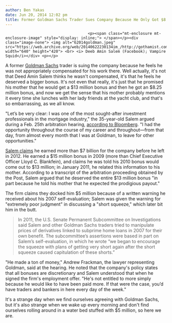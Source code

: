 ```yaml
---
author: Ben Yakas
date: Jun 20, 2014 12:02 pm
title: Former Goldman Sachs Trader Sues Company Because He Only Got $8.25M Bonus Instead Of $13M Bonus
---
```


	
										<p><span class="mt-enclosure mt-enclosure-image" style="display: inline;"> </span></p><div class="image-none"> <img alt="62014goldman.jpeg" src="https://web.archive.org/web/20140622230134im_/http://gothamist.com/attachments/byakas/62014goldman.jpeg" width="640" height="420"> <br> <i> Deeb Amin Salem (Facebook); Vampire Squid</i></div> <p></p>

<p>A former <a href="https://web.archive.org/web/20140622230134/http://gothamist.com/tags/goldmansachs">Goldman Sachs</a> trader is suing the company because he feels he was not appropriately compensated for his work there. Well actually, it&apos;s not that Deed Amin Salem thinks he wasn&apos;t compensated, it&apos;s that he feels he deserved a bigger bonus. It&apos;s not even that really, it&apos;s just that he promised his mother that he would get a $13 million bonus and then he got an $8.25 million bonus, and now we get the sense that his mother probably mentions it every time she lunches with her lady friends at the yacht club, and that&apos;s so embarrassing, as we all know.</p>

<p>&quot;Let&#x2019;s be very clear: I was one of the most sought-after investment professionals in the mortgage industry,&quot; the 35-year-old Salem argued during a Feb. 25th arbitration hearing, <a href="https://web.archive.org/web/20140622230134/http://www.bloomberg.com/news/2014-06-18/ex-goldman-trader-says-bonus-cut-to-8-25-million-unfair.html">according to Bloomberg</a>. &quot;I had the opportunity throughout the course of my career and throughout&#x2014;from that day, from almost every month that I was at Goldman, to leave for other opportunities.&quot; </p>

<p><a href="https://web.archive.org/web/20140622230134/http://nypost.com/2014/06/19/ex-goldman-trader-says-8-25m-bonus-fell-short/">Salem claims</a> he earned more than $7 billion for the company before he left in 2012. He earned a $15 million bonus in 2009 (more than Chief Executive Officer Lloyd C. Blankfein), and claims he was told his 2010 bonus would come out to $13 million; in January 2011, he related this information to his mother. According to a transcript of the arbitration proceeding obtained by the Post, Salem argued that he deserved the entire $13 million bonus &quot;in part because he told his mother that he expected the prodigious payout.&quot;</p>

<p>The firm claims they docked him $5 million because of a written warning he received about his 2007 self-evaluation; Salem was given the warning for &quot;extremely poor judgment&quot; in discussing a &quot;short squeeze,&quot; which later bit him in the butt.</p>

<blockquote>In 2011, the U.S. Senate Permanent Subcommittee on Investigations said Salem and other Goldman Sachs traders tried to manipulate prices of derivatives linked to subprime home loans in 2007 for their own benefit. The subcommittee&#x2019;s assertions were based in part on Salem&#x2019;s self-evaluation, in which he wrote &#x201C;we began to encourage the squeeze with plans of getting very short again after the short squeeze caused capitulation of these shorts.&#x201D;</blockquote>

<p>&quot;He made a ton of money,&quot; Andrew Frackman, the lawyer representing Goldman, said at the hearing. He noted that the company&apos;s policy states that all bonuses are discretionary and Salem understood that when he signed the firm&apos;s employment offer. &quot;He&apos;s not entitled to more simply because he would like to have been paid more. If that were the case, you&#x2019;d have traders and bankers in here every day of the week.&quot;</p>

<p>It&apos;s a strange day when we find ourselves agreeing with Goldman Sachs, but it&apos;s also strange when we wake up every morning and don&apos;t find ourselves rolling around in a water bed stuffed with $5 million, so here we are.</p>					
										
									
				